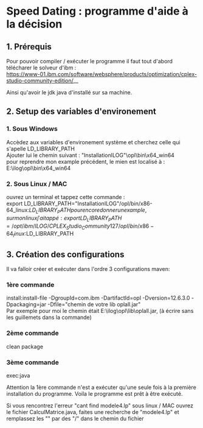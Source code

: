 # Speed Dating : programme d'aide à la décision

## 1. Prérequis
  
Pour pouvoir compiler / exécuter le programme il faut tout d'abord télécharer le solveur d'ibm :  
https://www-01.ibm.com/software/websphere/products/optimization/cplex-studio-community-edition/__  

Ainsi qu'avoir le jdk java d'installé sur sa machine.  
  
  

## 2. Setup des variables d'environement

### 1. Sous Windows

Accèdez aux variables d'environement système et cherchez celle qui s'apelle LD_LIBRARY_PATH  
Ajouter lui le chemin suivant : "InstallationILOG"\opl\bin\x64_win64    
pour reprendre mon example précédent, le mien est localisé à : E:\ilog\opl\bin\x64_win64  

### 2. Sous Linux / MAC

ouvrez un terminal et tappez cette commande :  
export LD_LIBRARY_PATH="InstallationILOG"/opl/bin/x86-64_linux:$LD_LIBRARY_PATH  
pour encore donner un example, sur mon linux j'ai tappé :  
export LD_LIBRARY_PATH=/opt/ibm/ILOG/CPLEX_Studio_Community127/opl/bin/x86-64_linux:$LD_LIBRARY_PATH  
  
  
## 3. Création des configurations
  

Il va falloir créer et exécuter dans l'ordre 3 configurations maven:  

### 1ère commande
  
install:install-file -DgroupId=com.ibm -DartifactId=opl -Dversion=12.6.3.0 -Dpackaging=jar -Dfile="chemin de votre lib oplall.jar"  
Par exemple pour moi le chemin était E:\ilog\opl\lib\oplall.jar, (à écrire sans les guillemets dans la commande)  


### 2ème commande
  
clean package

### 3ème commande
  
exec:java  

Attention la 1ère commande n'est a exécuter qu'une seule fois à la première installation du programme.
Voila le programme est prêt à être exécuté.    

Si vous rencontrez l'erreur "cant find modele4.lp" sous linux / MAC ouvrez le fichier CalculMatrice.java, faites une recherche de "modele4.lp" et remplassez les "\" par des "/" dans le chemin du fichier  
